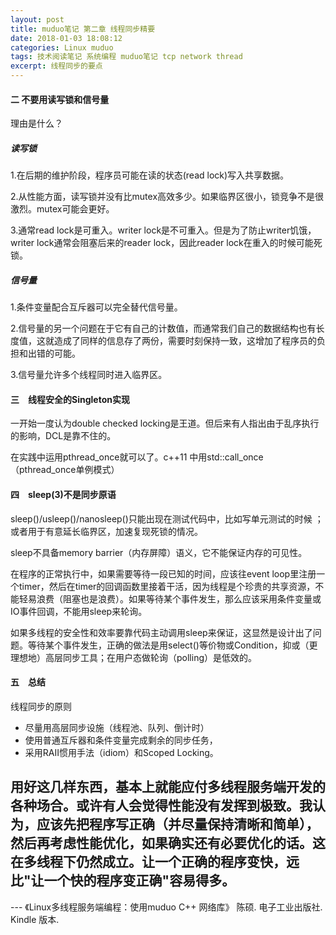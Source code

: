 ```yaml
---
layout: post
title: muduo笔记 第二章 线程同步精要
date: 2018-01-03 18:08:12
categories: Linux muduo
tags: 技术阅读笔记 系统编程 muduo笔记 tcp network thread
excerpt: 线程同步的要点
---
```


#### 二 不要用读写锁和信号量

理由是什么？

##### 读写锁

1.在后期的维护阶段，程序员可能在读的状态(read lock)写入共享数据。

2.从性能方面，读写锁并没有比mutex高效多少。如果临界区很小，锁竞争不是很激烈。mutex可能会更好。

3.通常read lock是可重入。writer lock是不可重入。但是为了防止writer饥饿，writer lock通常会阻塞后来的reader lock，因此reader lock在重入的时候可能死锁。

##### 信号量

1.条件变量配合互斥器可以完全替代信号量。

2.信号量的另一个问题在于它有自己的计数值，而通常我们自己的数据结构也有长度值，这就造成了同样的信息存了两份，需要时刻保持一致，这增加了程序员的负担和出错的可能。

3.信号量允许多个线程同时进入临界区。

#### 三　线程安全的Singleton实现

一开始一度认为double checked locking是王道。但后来有人指出由于乱序执行的影响，DCL是靠不住的。

在实践中运用pthread_once就可以了。c++11 中用std::call_once （pthread_once单例模式）

#### 四　sleep(3)不是同步原语
sleep()/usleep()/nanosleep()只能出现在测试代码中，比如写单元测试的时候 ；或者用于有意延长临界区，加速复现死锁的情况。

sleep不具备memory barrier（内存屏障）语义，它不能保证内存的可见性。 

在程序的正常执行中，如果需要等待一段已知的时间，应该往event loop里注册一个timer，然后在timer的回调函数里接着干活，因为线程是个珍贵的共享资源，不能轻易浪费（阻塞也是浪费）。如果等待某个事件发生，那么应该采用条件变量或IO事件回调，不能用sleep来轮询。

如果多线程的安全性和效率要靠代码主动调用sleep来保证，这显然是设计出了问题。等待某个事件发生，正确的做法是用select()等价物或Condition，抑或（更理想地）高层同步工具；在用户态做轮询（polling）是低效的。

#### 五　总结

线程同步的原则

- 尽量用高层同步设施（线程池、队列、倒计时） 
- 使用普通互斥器和条件变量完成剩余的同步任务，
- 采用RAII惯用手法（idiom）和Scoped Locking。
 
用好这几样东西，基本上就能应付多线程服务端开发的各种场合。或许有人会觉得性能没有发挥到极致。我认为，应该先把程序写正确（并尽量保持清晰和简单），然后再考虑性能优化，如果确实还有必要优化的话。这在多线程下仍然成立。让一个正确的程序变快，远比"让一个快的程序变正确"容易得多。
---
 \--- 《Linux多线程服务端编程：使用muduo C++ 网络库》 陈硕. 电子工业出版社. Kindle 版本.